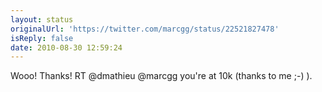 ```yaml
---
layout: status
originalUrl: 'https://twitter.com/marcgg/status/22521827478'
isReply: false
date: 2010-08-30 12:59:24
---
```


Wooo! Thanks! RT @dmathieu @marcgg you're at 10k (thanks to me ;-) ).
